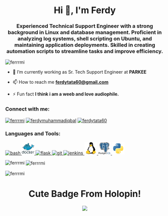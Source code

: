 <h1 align="center">Hi 👋, I'm Ferdy</h1>
<h3 align="center">Experienced Technical Support Engineer with a strong background in Linux and database management. Proficient in analyzing log systems, shell scripting on Ubuntu, and maintaining application deployments. Skilled in creating automation scripts to streamline tasks and improve efficiency.</h3>

<p align="left"> <img src="https://komarev.com/ghpvc/?username=ferrrmi&label=Profile%20views&color=0e75b6&style=flat" alt="ferrrmi" /> </p>

- 🔭 I’m currently working as Sr. Tech Support Engineer at **PARKEE**

- 📫 How to reach me **ferdytata60@gmail.com**

- ⚡ Fun fact **I think i am a weeb and love audiophile.**

<h3 align="left">Connect with me:</h3>
<p align="left">
<a href="https://dev.to/ferrrmi" target="blank"><img align="center" src="https://raw.githubusercontent.com/rahuldkjain/github-profile-readme-generator/master/src/images/icons/Social/devto.svg" alt="ferrrmi" height="30" width="40" /></a>
<a href="https://linkedin.com/in/ferdymuhammadiqbal" target="blank"><img align="center" src="https://raw.githubusercontent.com/rahuldkjain/github-profile-readme-generator/master/src/images/icons/Social/linked-in-alt.svg" alt="ferdymuhammadiqbal" height="30" width="40" /></a>
<a href="https://www.hackerrank.com/ferdytata60" target="blank"><img align="center" src="https://raw.githubusercontent.com/rahuldkjain/github-profile-readme-generator/master/src/images/icons/Social/hackerrank.svg" alt="ferdytata60" height="30" width="40" /></a>
</p>

<h3 align="left">Languages and Tools:</h3>
<p align="left"> <a href="https://www.gnu.org/software/bash/" target="_blank" rel="noreferrer"> <img src="https://www.vectorlogo.zone/logos/gnu_bash/gnu_bash-icon.svg" alt="bash" width="40" height="40"/> </a> <a href="https://www.docker.com/" target="_blank" rel="noreferrer"> <img src="https://raw.githubusercontent.com/devicons/devicon/master/icons/docker/docker-original-wordmark.svg" alt="docker" width="40" height="40"/> </a> <a href="https://flask.palletsprojects.com/" target="_blank" rel="noreferrer"> <img src="https://www.vectorlogo.zone/logos/pocoo_flask/pocoo_flask-icon.svg" alt="flask" width="40" height="40"/> </a> <a href="https://git-scm.com/" target="_blank" rel="noreferrer"> <img src="https://www.vectorlogo.zone/logos/git-scm/git-scm-icon.svg" alt="git" width="40" height="40"/> </a> <a href="https://www.jenkins.io" target="_blank" rel="noreferrer"> <img src="https://www.vectorlogo.zone/logos/jenkins/jenkins-icon.svg" alt="jenkins" width="40" height="40"/> </a> <a href="https://www.linux.org/" target="_blank" rel="noreferrer"> <img src="https://raw.githubusercontent.com/devicons/devicon/master/icons/linux/linux-original.svg" alt="linux" width="40" height="40"/> </a> <a href="https://www.postgresql.org" target="_blank" rel="noreferrer"> <img src="https://raw.githubusercontent.com/devicons/devicon/master/icons/postgresql/postgresql-original-wordmark.svg" alt="postgresql" width="40" height="40"/> </a> <a href="https://www.python.org" target="_blank" rel="noreferrer"> <img src="https://raw.githubusercontent.com/devicons/devicon/master/icons/python/python-original.svg" alt="python" width="40" height="40"/> </a> </p>

<p><img align="left" src="https://github-readme-stats.vercel.app/api/top-langs?username=ferrrmi&show_icons=true&theme=gruvbox&locale=en&layout=compact" alt="ferrrmi" /></p>

<p>&nbsp;<img align="center" src="https://github-readme-stats.vercel.app/api?username=ferrrmi&show_icons=true&theme=gruvbox&locale=en" alt="ferrrmi" /></p>

<p><img align="center" src="https://github-readme-streak-stats.herokuapp.com/?user=ferrrmi&theme=dark" alt="ferrrmi" /></p>

<h1 align="center">Cute Badge From Holopin!</h1>
<p align="center">
  <a href="https://holopin.io/@moonchicken">
    <img align="center" src="https://holopin.io/api/user/board?user=moonchicken"/>
  </a>
</p>
